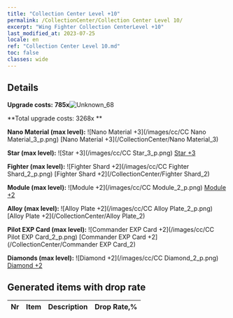 ```yaml
---
title: "Collection Center Level +10"
permalink: /CollectionCenter/Collection Center Level 10/
excerpt: "Wing Fighter Collection CenterLevel +10"
last_modified_at: 2023-07-25
locale: en
ref: "Collection Center Level 10.md"
toc: false
classes: wide
---
```



## Details

 **Upgrade costs:** **785x**![Unknown_68](/images/item/bh_img25_p.png)

 **Total upgrade costs: 3268x **

 **Nano Material (max level):** ![Nano Material +3](/images/cc/CC Nano Material_3_p.png) [Nano Material +3](/CollectionCenter/Nano Material_3)

 **Star (max level):** ![Star +3](/images/cc/CC Star_3_p.png) [Star +3](/CollectionCenter/Star_3)

 **Fighter (max level):** ![Fighter Shard +2](/images/cc/CC Fighter Shard_2_p.png) [Fighter Shard +2](/CollectionCenter/Fighter Shard_2)

 **Module (max level):** ![Module +2](/images/cc/CC Module_2_p.png) [Module +2](/CollectionCenter/Module_2)

 **Alloy (max level):** ![Alloy Plate +2](/images/cc/CC Alloy Plate_2_p.png) [Alloy Plate +2](/CollectionCenter/Alloy Plate_2)

 **Pilot EXP Card (max level):** ![Commander EXP Card +2](/images/cc/CC Pilot EXP Card_2_p.png) [Commander EXP Card +2](/CollectionCenter/Commander EXP Card_2)

 **Diamonds (max level):** ![Diamond +2](/images/cc/CC Diamond_2_p.png) [Diamond +2](/CollectionCenter/Diamond_2)

## Generated items with drop rate

  |  Nr |     Item   |    Description   |  Drop Rate,% |
  |:----|:----------:|:-----------------|:-------------|

